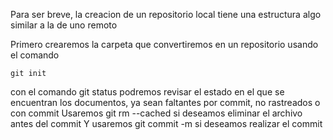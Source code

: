 Para ser breve, la creacion de un repositorio local tiene una estructura algo similar a la de uno remoto

Primero crearemos la carpeta que convertiremos en un repositorio usando el comando 
```
git init
```
con el comando git status podremos revisar el estado en el que se encuentran los documentos, ya sean faltantes por commit, no rastreados o con commit
Usaremos git rm --cached si deseamos eliminar el archivo antes del commit
Y usaremos git commit -m si deseamos realizar el commit
